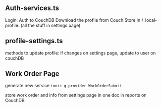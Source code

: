
## Auth-services.ts
Login:
Auth to CouchDB
Download the profile from Couch
Store in /_local-profile: (all the stuff in settings page)

## profile-settings.ts
methods to update profile: if changes on settings page, update to user on couchDB

## Work Order Page
generate new service
`ionic g provider WorkOrderSubmit`

store work order and info from settings page in one doc in reports on CouchDB

